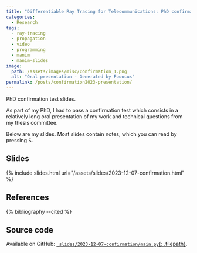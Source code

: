 ```yaml
---
title: "Differentiable Ray Tracing for Telecommunications: PhD confirmation slides"
categories:
  - Research
tags:
  - ray-tracing
  - propagation
  - video
  - programming
  - manim
  - manim-slides
image:
  path: /assets/images/misc/confirmation_1.png
  alt: "Oral presentation - Generated by Fooocus"
permalink: /posts/confirmation2023-presentation/
---
```


PhD confirmation test slides.

<!--more-->

As part of my PhD, I had to pass a confirmation test which consists
in a relatively long oral presentation of my work and technical questions
from my thesis committee.

Below are my slides. Most slides contain notes,
which you can read by pressing <kbd>S</kbd>.

## Slides

{% include slides.html url="/assets/slides/2023-12-07-confirmation.html" %}

## References

{% bibliography --cited %}

## Source code

Available on GitHub:
[`_slides/2023-12-07-confirmation/main.py`{: .filepath}](https://github.com/jeertmans/jeertmans.github.io/blob/main/_slides/2023-12-07-confirmation/main.py).
